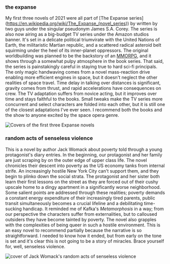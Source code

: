 ### the expanse
My first three novels of 2021 were all part of [The Expanse series](https://en.wikipedia.org/wiki/The_Expanse_(novel_series&rpar;) by written by two guys under the singular pseudonym James S.A. Corey. The series is also now airing as a big-budget TV series under the Amazon studios banner. It's set in a delicate political triumvirate with the United Nations of Earth, the militaristic Martian republic, and a scattered radical asteroid belt squirming under the heel of its inner-planet oppressors. The original worldbuilding was planned to be the backstory of an [MMORPG](https://en.wikipedia.org/wiki/Massively_multiplayer_online_role-playing_game), and it shows through a somewhat pulpy atmosphere in the book series. That said, the series is painstakingly careful in staying true to hard sci-fi principals. The only magic handwaving comes from a novel mass-reaction drive enabling more efficient engines in space, but it doesn't neglect the other realities of space travel. Time delay in talking over distances is significant, gravity comes from thrust, and rapid accelerations have consequences on crew. The TV adaptation suffers from novice acting, but it improves over time and stays faithful to the books. Small tweaks make the TV series more concurrent and select characters are folded into each other, but it is still one of the closest adaptations I've ever seen. I recommend both the books and the show to anyone excited by the space opera genre.

![Covers of the first three Expanse novels](expanse.jpg)

### random acts of senseless violence
This is a novel by author Jack Womack about poverty told through a young protagonist's diary entries. In the beginning, our protagonist and her family are just scraping by on the outer edge of upper class life. The novel chronicles their descent into poverty as the US economy tanks from internal strife. An increasingly hostile New York City can't support them, and they begin to plinko down the social strata. The protagonist and her sister both learn their first lessons on the street as they are forced out of their cushy upscale home to a dingy apartment in a significantly worse neighborhood. Some salient points are addressed through these realities; poverty demands a constant energy expenditure of their increasingly tired parents, public transit simultaneously becomes a crucial lifeline and a debilitating time-sucking handicap. It reminded me of Kafka's *Metamorphosis* in a way; from our perspective the characters suffer from externalities, but to calloused outsiders they have become tainted by poverty. The novel also grapples with the complexities of being queer in such a hostile environment. This is an easy novel to recommend partially because the narrative is so straightforward. I needed to know how it ended, but from early on the tone is set and it's clear this is not going to be a story of miracles. Brace yourself for, well, senseless violence.

![cover of Jack Womack's random acts of senseless violence](violence.jpg)
